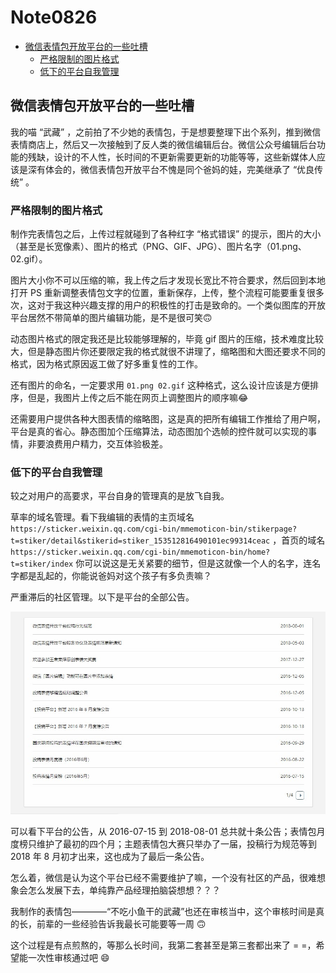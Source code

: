 # Note0826



<!-- MarkdownTOC -->

- [微信表情包开放平台的一些吐槽](#微信表情包开放平台的一些吐槽)
    - [严格限制的图片格式](#严格限制的图片格式)
    - [低下的平台自我管理](#低下的平台自我管理)

<!-- /MarkdownTOC -->

## 微信表情包开放平台的一些吐槽

我的喵 “武藏” ，之前拍了不少她的表情包，于是想要整理下出个系列，推到微信表情商店上，然后又一次接触到了反人类的微信编辑后台。微信公众号编辑后台功能的残缺，设计的不人性，长时间的不更新需要更新的功能等等，这些新媒体人应该是深有体会的，微信表情包开放平台不愧是同个爸妈的娃，完美继承了 “优良传统” 。

### 严格限制的图片格式

制作完表情包之后，上传过程就碰到了各种红字 “格式错误” 的提示，图片的大小（甚至是长宽像素）、图片的格式（PNG、GIF、JPG）、图片名字（01.png、02.gif）。

图片大小你不可以压缩的嘛，我上传之后才发现长宽比不符合要求，然后回到本地打开 PS 重新调整表情包文字的位置，重新保存，上传，整个流程可能要重复很多次，这对于我这种兴趣支撑的用户的积极性的打击是致命的。一个类似图库的开放平台居然不带简单的图片编辑功能，是不是很可笑:upside_down_face:

动态图片格式的限定我还是比较能够理解的，毕竟 gif 图片的压缩，技术难度比较大，但是静态图片你还要限定我的格式就很不讲理了，缩略图和大图还要求不同的格式，因为格式原因返工做了好多重复性的工作。

还有图片的命名，一定要求用 `01.png 02.gif` 这种格式，这么设计应该是方便排序，但是，我图片上传之后不能在网页上调整图片的顺序嘛:joy:

还需要用户提供各种大图表情的缩略图，这是真的把所有编辑工作推给了用户啊，平台是真的省心。静态图加个压缩算法，动态图加个选帧的控件就可以实现的事情，非要浪费用户精力，交互体验极差。

### 低下的平台自我管理

较之对用户的高要求，平台自身的管理真的是放飞自我。

草率的域名管理。看下我编辑的表情的主页域名 `https://sticker.weixin.qq.com/cgi-bin/mmemoticon-bin/stikerpage?t=stiker/detail&stikerid=stiker_153512816490101ec99314ceac` ，首页的域名 `https://sticker.weixin.qq.com/cgi-bin/mmemoticon-bin/home?t=stiker/index` 你可以说这是无关紧要的细节，但是这就像一个人的名字，连名字都是乱起的，你能说爸妈对这个孩子有多负责嘛？

严重滞后的社区管理。以下是平台的全部公告。

![wechat_sticker_note](/image/wechat_sticker_note.jpg)

可以看下平台的公告，从 2016-07-15 到 2018-08-01 总共就十条公告；表情包月度榜只维护了最初的四个月；主题表情包大赛只举办了一届，投稿行为规范等到 2018 年 8 月初才出来，这也成为了最后一条公告。

怎么着，微信是认为这个平台已经不需要维护了嘛，一个没有社区的产品，很难想象会怎么发展下去，单纯靠产品经理拍脑袋想想？？？

我制作的表情包————“不吃小鱼干的武藏”也还在审核当中，这个审核时间是真的长，前辈的一些经验告诉我最长可能要等一周 :upside_down_face: 

这个过程是有点煎熬的，等那么长时间，我第二套甚至是第三套都出来了 = =，希望能一次性审核通过吧 :smile:








